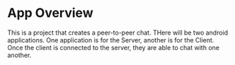 App Overview
=====================
This is a project that creates a peer-to-peer chat.  THere will be two android applications.  One application is for the Server, another is for the Client. Once the client is connected to the server, they are able to chat with one another.     
